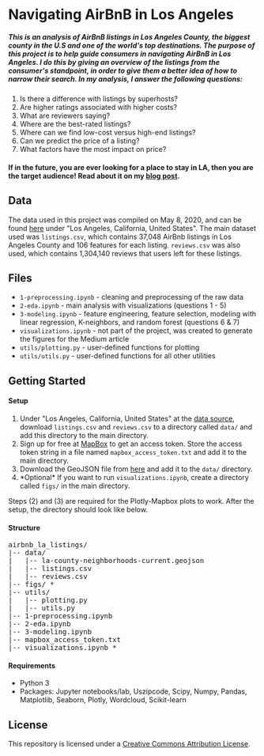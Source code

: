 # Navigating AirBnB in Los Angeles
##### This is an analysis of AirBnB listings in Los Angeles County, the biggest county in the U.S and one of the world's top destinations. The purpose of this project is to help guide consumers in navigating AirBnB in Los Angeles. I do this by giving an overview of the listings from the consumer's standpoint, in order to give them a better idea of how to narrow their search. In my analysis, I answer the following questions:

1. Is there a difference with listings by superhosts?
2. Are higher ratings associated with higher costs?
3. What are reviewers saying?
4. Where are the best-rated listings?
5. Where can we find low-cost versus high-end listings?
6. Can we predict the price of a listing?
7. What factors have the most impact on price?

#### If in the future, you are ever looking for a place to stay in LA, then you are the target audience! Read about it on my [blog post](https://medium.com/@buitri/essential-guide-to-navigating-airbnb-in-los-angeles-cf8a932501b7).

## Data
The data used in this project was compiled on May 8, 2020, and can be found [here](http://insideairbnb.com/get-the-data.html) under "Los Angeles, California, United States". The main dataset used was `listings.csv`, which contains 37,048 AirBnb listings in Los Angeles County and 106 features for each listing. `reviews.csv` was also used, which contains 1,304,140 reviews that users left for these listings.

## Files
- `1-preprocessing.ipynb` - cleaning and preprocessing of the raw data
- `2-eda.ipynb` - main analysis with visualizations (questions 1 - 5)
- `3-modeling.ipynb` - feature engineering, feature selection, modeling with linear regression, K-neighbors, and random forest (questions 6 & 7)
- `visualizations.ipynb` - not part of the project, was created to generate the figures for the Medium article
- `utils/plotting.py` - user-defined functions for plotting
- `utils/utils.py` - user-defined functions for all other utilities

## Getting Started

#### Setup
1. Under "Los Angeles, California, United States" at the [data source](http://insideairbnb.com/get-the-data.html), download `listings.csv` and `reviews.csv` to a directory called `data/` and add this directory to the main directory.
2. Sign up for free at [MapBox](https://www.mapbox.com/) to get an access token. Store the access token string in a file named `mapbox_access_token.txt` and add it to the main directory.
3. Download the GeoJSON file from [here](http://boundaries.latimes.com/set/la-county-neighborhoods-current/) and add it to the `data/` directory.
4. \*Optional\* If you want to run `visualizations.ipynb`, create a directory called `figs/` in the main directory.

Steps (2) and (3) are required for the Plotly-Mapbox plots to work. After the setup, the directory should look like below.

#### Structure
<pre>
airbnb_la_listings/
|-- data/
|   |-- la-county-neighborhoods-current.geojson
|   |-- listings.csv
|   |-- reviews.csv
|-- figs/ *
|-- utils/
|   |-- plotting.py
|   |-- utils.py
|-- 1-preprocessing.ipynb
|-- 2-eda.ipynb
|-- 3-modeling.ipynb
|-- mapbox_access_token.txt
|-- visualizations.ipynb *
</pre>

#### Requirements
- Python 3
- Packages: Jupyter notebooks/lab, Uszipcode, Scipy, Numpy, Pandas, Matplotlib, Seaborn, Plotly, Wordcloud, Scikit-learn

## License
This repository is licensed under a [Creative Commons Attribution License](https://creativecommons.org/licenses/by/4.0/).
